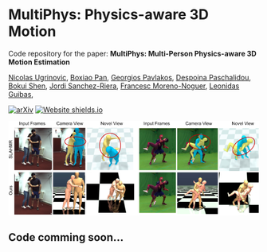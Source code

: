 #  MultiPhys: Physics-aware 3D Motion 
Code repository for the paper:
**MultiPhys: Multi-Person Physics-aware 3D Motion Estimation**

[Nicolas Ugrinovic](http://www.iri.upc.edu/people/nugrinovic), 
[Boxiao Pan](https://cs.stanford.edu/~bxpan/), 
[Georgios Pavlakos](https://geopavlakos.github.io/), 
[Despoina Paschalidou](https://paschalidoud.github.io/), 
[Bokui Shen](https://cs.stanford.edu/people/bshen88/), 
[Jordi Sanchez-Riera](https://www.iri.upc.edu/staff/jsanchez), 
[Francesc Moreno-Noguer](http://www.iri.upc.edu/people/fmoreno/), 
[Leonidas Guibas](https://geometry.stanford.edu/member/guibas/), 


[![arXiv](https://img.shields.io/badge/arXiv-2312.05251-00ff00.svg)](https://arxiv.org/pdf/2404.11987.pdf)  [![Website shields.io](https://img.shields.io/website-up-down-green-red/http/shields.io.svg)](http://www.iri.upc.edu/people/nugrinovic/multiphys/)     

![teaser](assets/teaser.png)


## Code comming soon...

[//]: # (## Installation)
[//]: # (First you need to clone the repo:)

[//]: # ()
[//]: # (```)

[//]: # (git clone https://github.com/nicolasugrinovic/multiphys.git)

[//]: # (cd multiphys)

[//]: # (```)

[//]: # ()
[//]: # (We recommend creating a virtual environment for MultiPhys. You can use conda:)

[//]: # ()
[//]: # (```bash)

[//]: # (conda create --name multiphys python=3.10)

[//]: # (conda activate multiphys)

[//]: # (```)

[//]: # ()
[//]: # (Then, you can install the rest of the dependencies:)

[//]: # (```bash)

[//]: # ()
[//]: # (```)

[//]: # ()
[//]: # (You also need to download the trained models:)

[//]: # (```bash)

[//]: # ()
[//]: # (```)

[//]: # ()
[//]: # ()
[//]: # (## Demo)

[//]: # (```)

[//]: # ()
[//]: # (```)

[//]: # ()
[//]: # (## Training)

[//]: # (```)

[//]: # ()
[//]: # (```)

[//]: # ()
[//]: # (## Acknowledgements)

[//]: # (Parts of the code are taken or adapted from the following repos:)

[//]: # (- [EmbodiedPose]&#40;https://github.com/zhengyiluo/EmbodiedPose&#41;)

[//]: # ()
[//]: # (## Citing)

[//]: # (If you find this code useful for your research, please consider citing the following paper:)

[//]: # ()
[//]: # (```bibtex)

[//]: # (@inproceedings{ugrinovic2024multiphys,)

[//]: # (                author={Ugrinovic, Nicolas and Pan, Boxiao and Pavlakos, Georgios and Yuan, Ye and Paschalidou, Despoina and Shen, Bokui and Sanchez-Riera, Jordi and Moreno-Noguer, Francesc and Guibas, Leonidas},)

[//]: # (                title={MultiPhys: Multi-Person Physics-aware 3D Motion Estimation},)

[//]: # (                booktitle={Conference on Computer Vision and Pattern Recognition &#40;CVPR&#41;},)

[//]: # (                year={2024})

[//]: # (})

[//]: # (```)